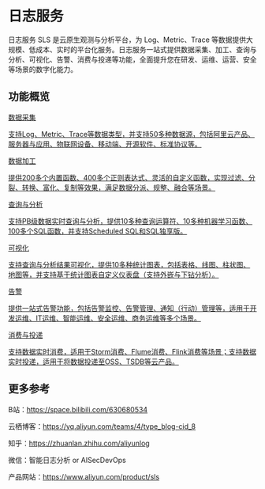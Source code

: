 # 日志服务

日志服务 SLS 是云原生观测与分析平台，为 Log、Metric、Trace 等数据提供大规模、低成本、实时的平台化服务。日志服务一站式提供数据采集、加工、查询与分析、可视化、告警、消费与投递等功能，全面提升您在研发、运维、运营、安全等场景的数字化能力。

## 功能概览

<div class="vt-box-container next-steps">
  <a class="vt-box" href="https://help.aliyun.com/document_detail/28981.html">
    <p class="next-steps-link">数据采集</p>
    <p class="next-steps-caption">支持Log、Metric、Trace等数据类型，并支持50多种数据源，包括阿里云产品、服务器与应用、物联网设备、移动端、开源软件、标准协议等。</p>
  </a>
  <a class="vt-box" href="https://help.aliyun.com/document_detail/125384.html">
    <p class="next-steps-link">数据加工</p>
    <p class="next-steps-caption">提供200多个内置函数、400多个正则表达式、灵活的自定义函数，实现过滤、分裂、转换、富化、复制等效果，满足数据分派、规整、融合等场景。</p>
  </a>
  <a class="vt-box" href="https://help.aliyun.com/document_detail/48869.html">
    <p class="next-steps-link">查询与分析</p>
    <p class="next-steps-caption">支持PB级数据实时查询与分析，提供10多种查询运算符、10多种机器学习函数、100多个SQL函数，并支持Scheduled SQL和SQL独享版。</p>
  </a>
</div>

<div class="vt-box-container next-steps margin-top-20">
  <a class="vt-box" href="https://help.aliyun.com/document_detail/69313.html">
    <p class="next-steps-link">可视化</p>
    <p class="next-steps-caption">支持查询与分析结果可视化，提供10多种统计图表，包括表格、线图、柱状图、地图等，并支持基于统计图表自定义仪表盘（支持外嵌与下钻分析）。</p>
  </a>
  <a class="vt-box" href="https://help.aliyun.com/document_detail/209951.html">
    <p class="next-steps-link">告警</p>
    <p class="next-steps-caption">提供一站式告警功能，包括告警监控、告警管理、通知（行动）管理等，适用于开发运维、IT运维、智能运维、安全运维、商务运维等多个场景。</p>
  </a>
  <a class="vt-box" href="https://help.aliyun.com/document_detail/28997.html">
    <p class="next-steps-link">消费与投递</p>
    <p class="next-steps-caption">支持数据实时消费，适用于Storm消费、Flume消费、Flink消费等场景；支持数据实时投递，适用于将数据投递至OSS、TSDB等云产品。</p>
  </a>
</div>


## 更多参考
B站：https://space.bilibili.com/630680534

云栖博客：https://yq.aliyun.com/teams/4/type_blog-cid_8

知乎：https://zhuanlan.zhihu.com/aliyunlog

微信：智能日志分析 or AISecDevOps

产品网站：https://www.aliyun.com/product/sls